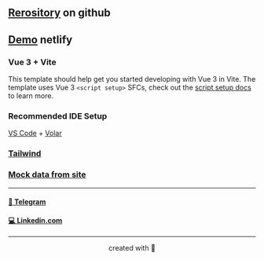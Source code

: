 ## [Rerository](https://github.com/askomarov/vue-table-test) on github
## [Demo](https://askomarov-welbex-table.netlify.app/) netlify

### Vue 3 + Vite

This template should help get you started developing with Vue 3 in Vite. The template uses Vue 3 `<script setup>` SFCs, check out the [script setup docs](https://v3.vuejs.org/api/sfc-script-setup.html#sfc-script-setup) to learn more.

### Recommended IDE Setup

[VS Code](https://code.visualstudio.com/) + [Volar](https://marketplace.visualstudio.com/items?itemName=Vue.volar)

### [Tailwind](https://tailwindcss.com/)

### [Mock data from site](https://www.mockaroo.com/)

---

#### [📲 Telegram](https://t.me/askomarov)

#### [💻 Linkedin.com](https://www.linkedin.com/in/askomarov/)

---

<p  align="center">created with 🧡</p>

